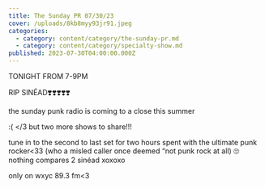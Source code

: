 ```yaml
---
title: The Sunday PR 07/30/23
cover: /uploads/8kb8myy93jr91.jpeg
categories:
  - category: content/category/the-sunday-pr.md
  - category: content/category/specialty-show.md
published: 2023-07-30T04:00:00.000Z
---
```


TONIGHT FROM 7-9PM

RIP SINÉAD❣️❣️❣️❣️❣️

the sunday punk radio is coming to a close this summer

:( \</3 but two more shows to share!!!

tune in to the second to last set for two hours spent with the ultimate punk rocker\<33 (who a misled caller once deemed “not punk rock at all) 🙄 nothing compares 2 sinéad xoxoxo

only on wxyc 89.3 fm\<3
